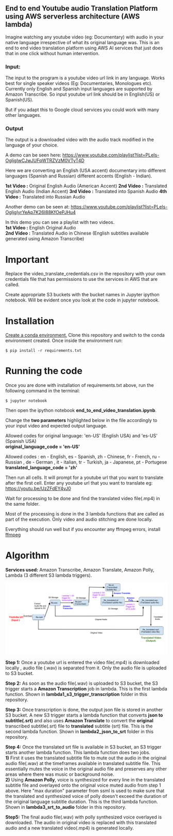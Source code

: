 

## End to end Youtube audio Translation Platform using AWS serverless architecture (AWS lambda)
Imagine watching any youtube video (eg: Documentary) with audio in your native language irrespective of what its original language was.
This is an end to end video translation platform using AWS AI services that just does that in one click without human intervention.

### Input:
The input to the program is a youtube video url link in any language. Works best for single speaker videos (Eg: Documentaries, Monologues etc). Currently only English and Spanish input languages are supported by Amazon Transcribe.
So input youtube url link should be in English(US) or Spanish(US).
 
But if you adapt this to Google cloud services you could work with many other languages.
 
### Output
The output is a downloaded video with the audio track modified in the language of your choice.

A demo can be seen here:
https://www.youtube.com/playlist?list=PLeIs-OgljgIwCJwJUFqWTRZVzM0VTyT4D

Here we are converting an English (USA accent) documentary into different languages (Spanish and Russian)  different accents (English - Indian).

**1st Video :** Original English Audio (American Accent)
**2nd Video :** Translated English Audio (Indian Accent)
**3rd Video :** Translated into Spanish Audio
**4th Video :** Translated into Russian Audio


Another demo can be seen at:
https://www.youtube.com/playlist?list=PLeIs-OgljgIyrYeAp7K26I88KfOePJHu4

In this demo you can see a playlist with two videos.  
**1st Video :** English Original Audio  
**2nd Video :** Translated Audio in Chinese (English subtitles available generated using Amazon Transcribe)

# Important
Replace the video_translate_credentials.csv in the repository with your own credentials file that has permissions to use the services in AWS that are called.

Create appropriate S3 buckets with the bucket names in Jupyter ipython notebook. Will be evident once you look at the code in jupyter notebook.


# Installation
[Create a conda environment.](https://conda.io/docs/user-guide/tasks/manage-environments.html#creating-an-environment-with-commands)
Clone this repository and switch to the conda environment created.
Once inside the environment run:
```
$ pip install -r requirements.txt

```
# Running the code

Once you are done with installation of requirements.txt above, run the following command in the terminal:
```
$ jupyter notebook

```

Then open the ipython notebook 
**end_to_end_video_translation.ipynb**.

Change the **two parameters** highlighted below in the file accordingly to your input video and expected output language.  

Allowed  codes for original language: 'en-US' (English USA) and  'es-US' (Spanish USA)  
**original_language_code = 'en-US'**  

Allowed codes : en - English, es - Spanish, zh - Chinese, fr - French, ru - Russian , de - German , it - italian, 
tr - Turkish, ja - Japanese, pt - Portugese  
**translated_language_code = 'zh'**

Then run all cells. It will prompt for a youtube url that you want to translate after the first cell.
Enter any youtube url that you want to translate eg: https://youtu.be/UzZFdEY4vJ0

Wait for processing to be done and find the translated video file(.mp4) in the same folder.

Most of the processing is done in the 3 lambda functions that are called as part of the execution.
Only video and audio stitching are done locally.

Everything should run well but if you encounter any ffmpeg errors,
install [ffmpeg](https://www.ffmpeg.org/)

# Algorithm
**Services used:** Amazon Transcribe, Amazon Translate, Amazon Polly, Lambda (3 different S3 lambda triggers).

![Workflow Overview](end_to_end_pipeline_diagram.png)

**Step 1:** Once a youtube url is entered the video file(.mp4) is downloaded locally , 
audio file (.wav) is separated from it. Only the audio file is uploaded to S3 bucket.
 
**Step 2:** As soon as the audio file(.wav) is uploaded to S3 bucket, the S3 trigger starts a **Amazon Transcription** job in lambda. This is the first lambda function.
 Shown in **lambda1_s3_trigger_transcription** folder in this repository.
 
 **Step 3:** Once transcription is done, the output json file is stored in another S3 bucket.
 A new S3 trigger starts a lambda function that converts **json to subtitle(.srt)** and also uses **Amazon Translate** to convert the **original** transcribed subtitle(.srt)
 file to **translated** subtitle (srt) file. This is the second lambda function.
 Shown in **lambda2_json_to_srt** folder in this repository.
 
 **Step 4:** Once the translated srt file is available in S3 bucket, an S3 trigger starts
 another lambda function. This lambda function does two jobs.  
 **1)** First it uses the translated subtitle file to mute out the audio in the original audio file(.wav) at the timeframes available in translated subtitle file. This essentially mutes the voice in the original audio file and preserves any other areas where there was music or background noise.  
 **2)** Using **Amazon Polly**, voice is synthesized for every line in the translated subtitle
 file and overlayed onto the original voice muted audio from step 1 above. Here "max duration" parameter from ssml is used to make sure that
 the translated and synthesized voice of polly doesn't exceed the duration of the original language subtitle duration.
   This is the third lambda function.
 Shown in **lambda3_srt_to_audio** folder in this repository.
 
 **Step5:** The final audio file(.wav) with polly synthesized voice overlayed is downloaded. The audio in original video is replaced with this translated
 audio and a new translated video(.mp4) is  generated locally.
 
 
 